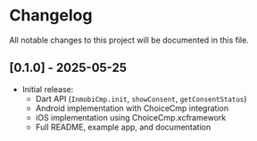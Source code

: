 # Changelog

All notable changes to this project will be documented in this file.

## [0.1.0] - 2025-05-25
- Initial release:
  - Dart API (`InmobiCmp.init`, `showConsent`, `getConsentStatus`)
  - Android implementation with ChoiceCmp integration
  - iOS implementation using ChoiceCmp.xcframework
  - Full README, example app, and documentation
